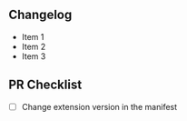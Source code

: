 ## Changelog
- Item 1
- Item 2
- Item 3

## PR Checklist
- [ ] Change extension version in the manifest